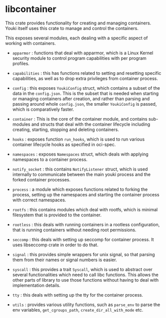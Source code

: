 # libcontainer

This crate provides functionality for creating and managing containers. Youki itself uses this crate to manage and control the containers.

This exposes several modules, each dealing with a specific aspect of working with containers.

- `apparmor` : functions that deal with apparmor, which is a Linux Kernel security module to control program capabilities with per program profiles.

- `capabilities` : this has functions related to setting and resetting specific capabilities, as well as to drop extra privileges from container process.

- `config` : this exposes `YoukiConfig` struct, which contains a subset of the data in the `config.json`. This is the subset that is needed when starting or managing containers after creation, and rather than parsing and passing around whole `config.json`, the smaller `YoukiConfig` is passed, which is comparatively faster.

- `container` : This is the core of the container module, and contains sub-modules and structs that deal with the container lifecycle including creating, starting, stopping and deleting containers.

- `hooks` : exposes function `run_hooks`, which is used to run various container lifecycle hooks as specified in oci-spec.

- `namespaces` : exposes `Namespaces` struct, which deals with applying namespaces to a container process.

- `notify_socket` : this contains `NotifyListener` struct, which is used internally to communicate between the main youki process and the forked container processes.

- `process` : a module which exposes functions related to forking the process, setting up the namespaces and starting the container process with correct namespaces.

- `rootfs` : this contains modules which deal with rootfs, which is minimal filesystem that is provided to the container.

- `rootless` : this deals with running containers in a rootless configuration, that is running containers without needing root permissions.

- `seccomp` : this deals with setting up seccomp for container process. It uses libseccomp crate in order to do that.

- `signal` : this provides simple wrappers for unix signal, so that parsing them from their names or signal numbers is easier.

- `syscall` : this provides a trait `Syscall`, which is used to abstract over several functionalities which need to call libc functions. This allows the other parts of library to use those functions without having to deal with implementation details.

- `tty` : this deals with setting up the tty for the container process.

- `utils` : provides various utility functions, such as `parse_env` to parse the env variables, `get_cgroups_path`, `create_dir_all_with_mode` etc.
